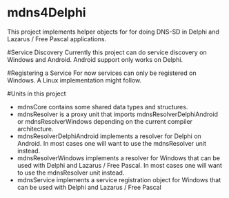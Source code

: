 # mdns4Delphi
This project implements helper objects for for doing DNS-SD in Delphi and Lazarus / Free Pascal applications.

#Service Discovery
Currently this project can do service discovery on Windows and Android.
Android support only works on Delphi.

#Registering a Service
For now services can only be registered on Windows.
A Linux implementation might follow.

#Units in this project

  * mdnsCore contains some shared data types and structures.
  * mdnsResolver is a proxy unit that imports mdnsResolverDelphiAndroid or mdnsResolverWindows depending on the current compiler architecture.
  * mdnsResolverDelphiAndroid implements a resolver for Delphi on Android. In most cases one will want to use the mdnsResolver unit instead.
  * mdnsResolverWindows implements a resolver for Windows that can be used with Delphi and Lazarus / Free Pascal. In most cases one will want to use the mdnsResolver unit instead.
  * mdnsService implements a service registration object for Windows that can be used with Delphi and Lazarus / Free Pascal